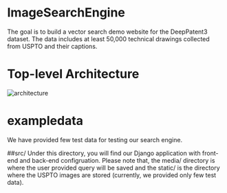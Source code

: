 # ImageSearchEngine
The goal is to build a vector search demo website for the DeepPatent3 dataset. The data includes at least 50,000 technical drawings collected from USPTO and their captions.

# Top-level Architecture
![architecture](https://github.com/lamps-lab/ImageSearchEngine/assets/32687449/4beea40f-b1c7-48ac-88da-c73f16ab0a24)

# exampledata
We have provided few test data for testing our search engine.

##src/
Under this directory, you will find our Django application with front-end and back-end configruation.
Please note that, the media/ directory is where the user provided query will be saved and the static/ is the directory where the USPTO images are stored (currently, we provided only few test data).
